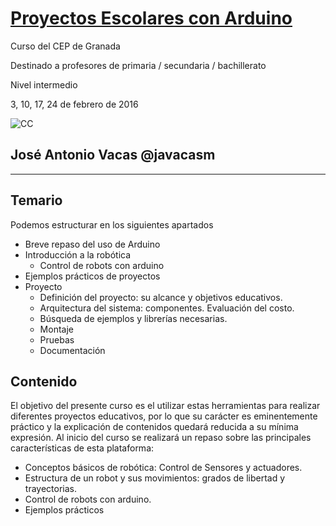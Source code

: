 # [Proyectos Escolares con Arduino](https://www.juntadeandalucia.es/educacion/seneca/seneca/jsp/gestionactividades/DetActForPub.jsp?X_EDIACTFOR=155369)

Curso del CEP de Granada

Destinado a profesores de primaria / secundaria / bachillerato

Nivel intermedio

3, 10, 17, 24 de febrero de 2016

![CC](https://licensebuttons.net/l/by-sa/3.0/88x31.png)
## José Antonio Vacas  @javacasm

* * *

## Temario

Podemos estructurar en los siguientes apartados

* Breve repaso del uso de Arduino
* Introducción a la robótica
  * Control de robots con arduino
* Ejemplos prácticos de proyectos
* Proyecto
  * Definición del proyecto: su alcance y objetivos educativos.
  * Arquitectura del sistema: componentes. Evaluación del costo.
  * Búsqueda de ejemplos y librerías necesarias.
  * Montaje
  * Pruebas
  * Documentación


## Contenido

El objetivo del presente curso es el utilizar estas herramientas para realizar diferentes proyectos educativos, por lo que su carácter es eminentemente práctico y la explicación de contenidos quedará reducida a su mínima expresión.
Al inicio del curso se realizará un repaso sobre las principales características de esta plataforma:
- Conceptos básicos de robótica: Control de Sensores y actuadores.
- Estructura de un robot y sus movimientos: grados de libertad y trayectorias.
- Control de robots con arduino.
- Ejemplos prácticos
